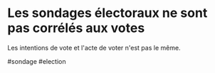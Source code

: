 # Les sondages électoraux ne sont pas corrélés aux votes

Les intentions de vote et l'acte de voter n'est pas le même.

#sondage #election